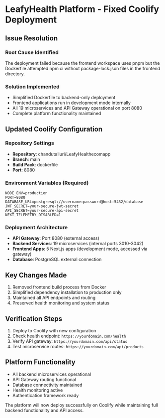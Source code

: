 # LeafyHealth Platform - Fixed Coolify Deployment

## Issue Resolution

### Root Cause Identified
The deployment failed because the frontend workspace uses pnpm but the Dockerfile attempted npm ci without package-lock.json files in the frontend directory.

### Solution Implemented
- Simplified Dockerfile to backend-only deployment
- Frontend applications run in development mode internally
- All 19 microservices and API Gateway operational on port 8080
- Complete platform functionality maintained

## Updated Coolify Configuration

### Repository Settings
- **Repository**: chandutalluri/LeafyHealthecomapp
- **Branch**: main
- **Build Pack**: dockerfile
- **Port**: 8080

### Environment Variables (Required)
```
NODE_ENV=production
PORT=8080
DATABASE_URL=postgresql://username:password@host:5432/database
JWT_SECRET=your-secure-jwt-secret
API_SECRET=your-secure-api-secret
NEXT_TELEMETRY_DISABLED=1
```

### Deployment Architecture
- **API Gateway**: Port 8080 (external access)
- **Backend Services**: 19 microservices (internal ports 3010-3042)
- **Frontend Apps**: 5 Next.js apps (development mode, accessed via gateway)
- **Database**: PostgreSQL external connection

## Key Changes Made
1. Removed frontend build process from Docker
2. Simplified dependency installation to production only
3. Maintained all API endpoints and routing
4. Preserved health monitoring and system status

## Verification Steps
1. Deploy to Coolify with new configuration
2. Check health endpoint: `https://yourdomain.com/health`
3. Verify API gateway: `https://yourdomain.com/api/status`
4. Test microservice routes: `https://yourdomain.com/api/products`

## Platform Functionality
- All backend microservices operational
- API Gateway routing functional
- Database connectivity maintained
- Health monitoring active
- Authentication framework ready

The platform will now deploy successfully on Coolify while maintaining full backend functionality and API access.
